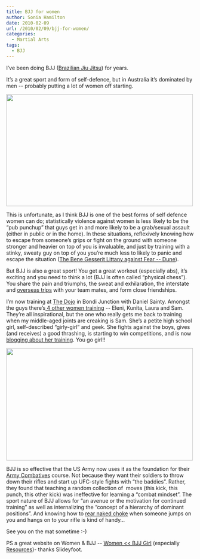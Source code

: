 ```yaml
---
title: BJJ for women
author: Sonia Hamilton
date: 2010-02-09
url: /2010/02/09/bjj-for-women/
categories:
  - Martial Arts
tags:
  - BJJ
---
```

I&#8217;ve been doing BJJ ([Brazilian Jiu Jitsu][1]) for years.

<!--more-->

It&#8217;s a great sport and form of self-defence, but in Australia it&#8217;s dominated by men -- probably putting a lot of women off starting.

<img class="alignright" title="Gaz and Sam" src="http://bondidojo.squarespace.com/storage/sam_gaz.jpg?__SQUARESPACE_CACHEVERSION=1264462596474" alt="" width="500" height="299" />

This is unfortunate, as I think BJJ is one of the best forms of self defence women can do; statistically violence against women is less likely to be the &#8220;pub punchup&#8221; that guys get in and more likely to be a grab/sexual assault (either in public or in the home). In these situations, reflexively knowing how to escape from someone&#8217;s grips or fight on the ground with someone stronger and heavier on top of you is invaluable, and just by training with a stinky, sweaty guy on top of you you&#8217;re much less to likely to panic and escape the situation ([The Bene Gesserit Littany against Fear -- Dune][2]).

But BJJ is also a great sport! You get a great workout (especially abs), it&#8217;s exciting and you need to think a lot (BJJ is often called &#8220;physical chess&#8221;). You share the pain and triumphs, the sweat and exhilaration, the interstate and [overseas trips][3] with your team mates, and form close friendships.

I&#8217;m now training at [The Dojo][4] in Bondi Junction with Daniel Sainty. Amongst the guys there&#8217;s[ 4 other women training][5] -- Eleni, Kunita, Laura and Sam. They&#8217;re all inspirational, but the one who really gets me back to training when my middle-aged joints are creaking is Sam. She&#8217;s a petite high school girl, self-described &#8220;girly-girl&#8221; and geek. She fights against the boys, gives (and receives) a good thrashing, is starting to win competitions, and is now [blogging about her training][6]. You go girl!!

<img class="alignright" title="Sam and Medal" src="http://bondidojo.squarespace.com/storage/sam_medal.jpg?__SQUARESPACE_CACHEVERSION=1264462578965" alt="" width="500" height="300" />

BJJ is so effective that the US Army now uses it as the foundation for their [Army Combatives][7] course. Not because they want their soldiers to throw down their rifles and start up UFC-style fights with &#8220;the baddies&#8221;. Rather, they found that teaching a random collection of  moves (this kick, this punch, this other kick) was ineffective for learning a &#8220;combat mindset&#8221;. The sport nature of BJJ allows for &#8220;an avenue or the motivation for continued training&#8221; as well as internalizing the &#8220;concept of a hierarchy of dominant positions&#8221;. And knowing how to [rear naked choke][8] when someone jumps on you and hangs on to your rifle is kind of handy&#8230;

See you on the mat sometime :-)

PS a great website on Women & BJJ -- [Women << BJJ Girl][9] (especially [Resources][10])- thanks Slideyfoot.

 [1]: http://en.wikipedia.org/wiki/Bjj
 [2]: http://www.coker.com.au/russell/books/dune.html
 [3]: http://www.bondidojo.com.au/the-dojo-news/bondi-junction-team-victorious-at-cbjje-asian-cup.html
 [4]: http://www.bondidojo.com.au/
 [5]: http://www.bondidojo.com.au/the-dojo-news/girls-can-train-too.html
 [6]: http://www.bondidojo.com.au/samantha-khavin/
 [7]: http://en.wikipedia.org/wiki/United_States_Army_Combatives_School
 [8]: http://www.youtube.com/watch?v=AfvVGa6OzLw
 [9]: http://bjjgrrl.wordpress.com/women/
 [10]: http://bjjgrrl.wordpress.com/women/women-resources/
